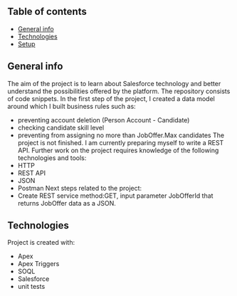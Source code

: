 ## Table of contents
* [General info](#general-info)
* [Technologies](#technologies)
* [Setup](#setup)

## General info
The aim of the project is to learn about Salesforce technology and better understand the possibilities offered by the platform. The repository consists of code snippets. In the first step of the project, I created a data model around which I built business rules such as: 
* preventing account deletion (Person Account - Candidate)
* checking candidate skill level
* preventing from assigning no more than JobOffer.Max candidates
The project is not finished. I am currently preparing myself to write a REST API. Further work on the project requires knowledge of the following technologies and tools:
* HTTP
* REST API
* JSON
* Postman
Next steps related to the project:
* Create REST service method:GET, input parameter JobOfferId that returns JobOffer data as a JSON.
	
## Technologies
Project is created with:
* Apex
* Apex Triggers
* SOQL
* Salesforce
* unit tests
